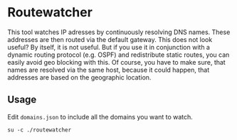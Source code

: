 Routewatcher
============

This tool watches IP adresses by continuously resolving DNS names. These
addresses are then routed via the default gateway. This does not look useful?
By itself, it is not useful. But if you use it in conjunction with a dynamic
routing protocol (e.g. OSPF) and redistribute static routes, you can easily
avoid geo blocking with this. Of course, you have to make sure, that names are
resolved via the same host, because it could happen, that addresses are based
on the geographic location.

Usage
-----

Edit `domains.json` to include all the domains you want to watch.

```
su -c ./routewatcher
```
